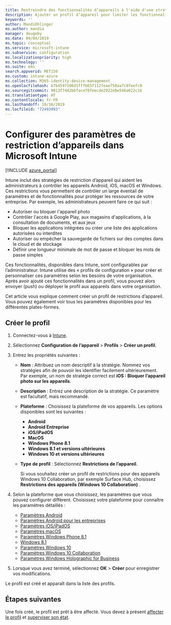 ```yaml
---
title: Restreindre des fonctionnalités d’appareils à l'aide d'une stratégie dans Microsoft Intune - Azure | Microsoft Docs
description: Ajouter un profil d’appareil pour limiter les fonctionnalités sur les appareils Android, macOS, iOS, iPadOS, Windows Phone et Windows 10 dans Microsoft Intune
keywords: ''
author: MandiOhlinger
ms.author: mandia
manager: dougeby
ms.date: 09/04/2019
ms.topic: conceptual
ms.service: microsoft-intune
ms.subservice: configuration
ms.localizationpriority: high
ms.technology: ''
ms.suite: ems
search.appverid: MET150
ms.custom: intune-azure
ms.collection: M365-identity-device-management
ms.openlocfilehash: b7b4597106d1fffb65f112feae750aa7c8feefc0
ms.sourcegitcommit: 9013f7442bbface78feecde2922e8e546a622c16
ms.translationtype: HT
ms.contentlocale: fr-FR
ms.lasthandoff: 10/16/2019
ms.locfileid: "72493993"
---
```

# <a name="configure-device-restriction-settings-in-microsoft-intune"></a>Configurer des paramètres de restriction d’appareils dans Microsoft Intune

[!INCLUDE [azure_portal](../includes/azure_portal.md)]

Intune inclut des stratégies de restriction d’appareil qui aident les administrateurs à contrôler les appareils Android, iOS, macOS et Windows. Ces restrictions vous permettent de contrôler un large éventail de paramètres et de fonctionnalités pour protéger les ressources de votre entreprise. Par exemple, les administrateurs peuvent faire ce qui suit :

- Autoriser ou bloquer l'appareil photo
- Contrôler l'accès à Google Play, aux magasins d'applications, à la consultation de documents, et aux jeux
- Bloquer les applications intégrées ou créer une liste des applications autorisées ou interdites
- Autoriser ou empêcher la sauvegarde de fichiers sur des comptes dans le cloud et de stockage
- Définir une longueur minimale de mot de passe et bloquer les mots de passe simples

Ces fonctionnalités, disponibles dans Intune, sont configurables par l’administrateur. Intune utilise des « profils de configuration » pour créer et personnaliser ces paramètres selon les besoins de votre organisation. Après avoir ajouté ces fonctionnalités dans un profil, vous pouvez alors envoyer (push) ou déployer le profil aux appareils dans votre organisation.

Cet article vous explique comment créer un profil de restrictions d’appareil. Vous pouvez également voir tous les paramètres disponibles pour les différentes plates-formes.

## <a name="create-the-profile"></a>Créer le profil

1. Connectez-vous à [Intune](https://go.microsoft.com/fwlink/?linkid=2090973).
2. Sélectionnez **Configuration de l’appareil** > **Profils** > **Créer un profil**.
3. Entrez les propriétés suivantes :

    - **Nom** : Attribuez un nom descriptif à la stratégie. Nommez vos stratégies afin de pouvoir les identifier facilement ultérieurement. Par exemple, un nom de stratégie correct est **iOS : Bloquer l’appareil photo sur les appareils**.
    - **Description** : Entrez une description de la stratégie. Ce paramètre est facultatif, mais recommandé.
    - **Plateforme** : Choisissez la plateforme de vos appareils. Les options disponibles sont les suivantes :  

        - **Android**
        - **Android Entreprise**
        - **iOS/iPadOS**
        - **MacOS**
        - **Windows Phone 8.1**
        - **Windows 8.1 et versions ultérieures**
        - **Windows 10 et versions ultérieures**

    - **Type de profil** : Sélectionnez **Restrictions de l’appareil**.

        Si vous souhaitez créer un profil de restrictions pour des appareils Windows 10 Collaboration, par exemple Surface Hub, choisissez **Restrictions des appareils (Windows 10 Collaboration)** .

4. Selon la plateforme que vous choisissez, les paramètres que vous pouvez configurer diffèrent. Choisissez votre plateforme pour connaître les paramètres détaillés :

    - [Paramètres Android](../device-restrictions-android.md)
    - [Paramètres Android pour les entreprises](../device-restrictions-android-for-work.md)
    - [Paramètres iOS/iPadOS](device-restrictions-ios.md)
    - [Paramètres macOS](device-restrictions-macos.md)
    - [Paramètres Windows Phone 8.1](device-restrictions-windows-phone-8-1.md)
    - [Windows 8.1](device-restrictions-windows-8-1.md)
    - [Paramètres Windows 10](device-restrictions-windows-10.md)
    - [Paramètres Windows 10 Collaboration](device-restrictions-windows-10-teams.md)
    - [Paramètres Windows Holographic for Business](device-restrictions-windows-holographic.md)

5. Lorsque vous avez terminé, sélectionnez **OK** > **Créer** pour enregistrer vos modifications.

Le profil est créé et apparaît dans la liste des profils.

## <a name="next-steps"></a>Étapes suivantes

Une fois créé, le profil est prêt à être affecté. Vous devez à présent [affecter le profil](../device-profile-assign.md) et [superviser son état](../device-profile-monitor.md).

<!--  Removing image as part of design review; retaining source until we known the disposition.

## Example of device restriction settings

In this high-level example, you'll create a device restriction policy that blocks the use of the built-in camera app on Android devices.

![How to disable the camera on Android devices](./media/device-restrictions-configure/disable-android-camera.png)

-->
